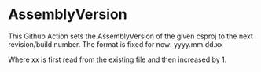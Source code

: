 # AssemblyVersion

This Github Action sets the AssemblyVersion of the given csproj to the next revision/build number.
The format is fixed for now:
yyyy.mm.dd.xx

Where xx is first read from the existing file and then increased by 1.
